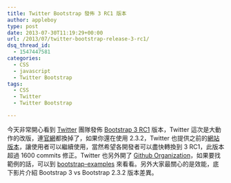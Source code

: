 ```yaml
---
title: Twitter Bootstrap 發佈 3 RC1 版本
author: appleboy
type: post
date: 2013-07-30T11:19:29+00:00
url: /2013/07/twitter-bootstrap-release-3-rc1/
dsq_thread_id:
  - 1547447581
categories:
  - CSS
  - javascript
  - Twitter Bootstrap
tags:
  - CSS
  - Twitter
  - Twitter Bootstrap

---
```

今天非常開心看到 <a href="https://twitter.com/" target="_blank">Twitter</a> 團隊發佈 <a href="http://blog.getbootstrap.com/2013/07/27/bootstrap-3-rc1/" target="_blank">Bootstrap 3 RC1</a> 版本，Twitter 這次是大動作的改版，連<a href="http://getbootstrap.com/" target="_blank">官網</a>都換掉了，如果你還在使用 2.3.2，Twitter 也提供之前的<a href="http://getbootstrap.com/2.3.2/." target="_blank">網站版本</a>，讓使用者可以繼續使用，當然希望各開發者可以盡快轉換到 3 RC1，此版本超過 1600 commits 修正。Twitter 也另外開了 <a href="https://github.com/twbs" target="_blank">Github Organization</a>，如果要找範例的話，可以到 <a href="https://github.com/twbs/bootstrap-examples" target="_blank">bootstrap-examples</a> 來看看。另外大家最關心的是效能，底下影片介紹 Bootstrap 3 vs Bootstrap 2.3.2 版本差異。
